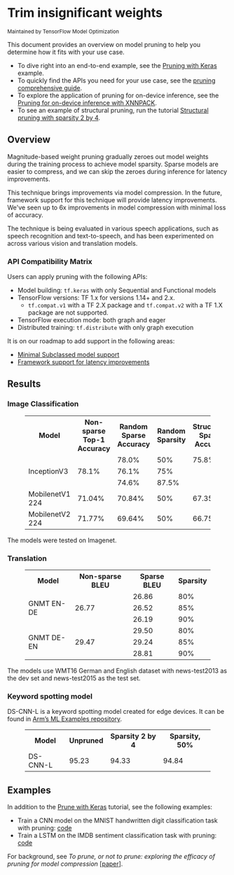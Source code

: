 # Trim insignificant weights

<sub>Maintained by TensorFlow Model Optimization</sub>

This document provides an overview on model pruning to help you determine how it
fits with your use case.

*   To dive right into an end-to-end example, see the
    [Pruning with Keras](pruning_with_keras.ipynb) example.
*   To quickly find the APIs you need for your use case, see the
    [pruning comprehensive guide](comprehensive_guide.ipynb).
*   To explore the application of pruning for on-device inference, see the
    [Pruning for on-device inference with XNNPACK](pruning_for_on_device_inference.ipynb).
*   To see an example of structural pruning, run the tutorial
    [Structural pruning with sparsity 2 by 4](pruning_with_sparsity_2_by_4.ipynb).

## Overview

Magnitude-based weight pruning gradually zeroes out model weights during the
training process to achieve model sparsity. Sparse models are easier to
compress, and we can skip the zeroes during inference for latency improvements.

This technique brings improvements via model compression. In the future,
framework support for this technique will provide latency improvements. We've
seen up to 6x improvements in model compression with minimal loss of accuracy.

The technique is being evaluated in various speech applications, such as
speech recognition and text-to-speech, and has been experimented on across
various vision and translation models.

### API Compatibility Matrix
Users can apply pruning with the following APIs:

*   Model building: `tf.keras` with only Sequential and Functional models
*   TensorFlow versions: TF 1.x for versions 1.14+ and 2.x.
    *   `tf.compat.v1` with a TF 2.X package and `tf.compat.v2` with a TF 1.X
        package are not supported.
*   TensorFlow execution mode: both graph and eager
*   Distributed training: `tf.distribute` with only graph execution

It is on our roadmap to add support in the following areas:

*   [Minimal Subclassed model support](https://github.com/tensorflow/model-optimization/issues/155)
*   [Framework support for latency improvements](https://github.com/tensorflow/model-optimization/issues/173)

## Results

### Image Classification

<figure>
  <table>
    <tr>
      <th>Model</th>
      <th>Non-sparse Top-1 Accuracy </th>
      <th>Random Sparse Accuracy </th>
      <th>Random Sparsity </th>
      <th>Structured Sparse Accuracy</th>
      <th>Structured Sparsity </th>
    </tr>
    <tr>
      <td rowspan=3>InceptionV3</td>
      <td rowspan=3>78.1%</td>
      <td>78.0%</td>
      <td>50%</td>
      <td>75.8%</td>
      <td>2 by 4</td>
    </tr>
    <tr>
      <td>76.1%</td><td>75%</td>
    </tr>
    <tr>
      <td>74.6%</td><td>87.5%</td>
    </tr>
    <tr>
      <td>MobilenetV1 224</td><td>71.04%</td><td>70.84%</td><td>50%</td><td>67.35%</td><td>2 by 4</td>
    </tr>
    <tr>
      <td>MobilenetV2 224</td><td>71.77%</td><td>69.64%</td><td>50%</td><td>66.75%</td><td>2 by 4</td>
    </tr>
 </table>
</figure>

The models were tested on Imagenet.

### Translation

<figure>
  <table>
    <tr>
      <th>Model</th>
      <th>Non-sparse BLEU </th>
      <th>Sparse BLEU </th>
      <th>Sparsity </th>
    </tr>
    <tr>
      <td rowspan=3>GNMT EN-DE</td>
      <td rowspan=3>26.77</td>
      <td>26.86</td>
      <td>80% </td>
    </tr>
    <tr>
      <td>26.52</td><td>85%</td>
    </tr>
    <tr>
      <td>26.19</td><td>90%</td>
    </tr>
    <tr>
      <td rowspan=3>GNMT DE-EN</td>
      <td rowspan=3>29.47</td>
      <td>29.50</td>
      <td>80% </td>
    </tr>
    <tr>
      <td>29.24</td><td>85%</td>
    </tr>
    <tr>
      <td>28.81</td><td>90%</td>
    </tr>
 </table>
</figure>

The models use WMT16 German and English dataset with news-test2013 as the dev
set and news-test2015 as the test set.

### Keyword spotting model

DS-CNN-L is a keyword spotting model created for edge devices. It can be found
in [Arm’s ML Examples repository](https://github.com/ARM-software/ML-examples/tree/master/tflu-kws-cortex-m).

<figure>
  <table>
    <tr>
      <th>Model</th>
      <th>Unpruned</th>
      <th>Sparsity 2 by 4 </th>
      <th>Sparsity, 50% </th>
    </tr>
    <tr>
      <td>DS-CNN-L</td>
      <td>95.23</td>
      <td>94.33</td>
      <td>94.84</td>
    </tr>
 </table>
</figure>

## Examples

In addition to the [Prune with Keras](pruning_with_keras.ipynb)
tutorial, see the following examples:

* Train a CNN model on the MNIST handwritten digit classification task with
pruning:
[code](https://github.com/tensorflow/model-optimization/blob/master/tensorflow_model_optimization/python/examples/sparsity/keras/mnist/mnist_cnn.py)
* Train a LSTM on the IMDB sentiment classification task with pruning:
[code](https://github.com/tensorflow/model-optimization/blob/master/tensorflow_model_optimization/python/examples/sparsity/keras/imdb/imdb_lstm.py)

For background, see *To prune, or not to prune: exploring the efficacy of
pruning for model compression* [[paper](https://arxiv.org/pdf/1710.01878.pdf)].
